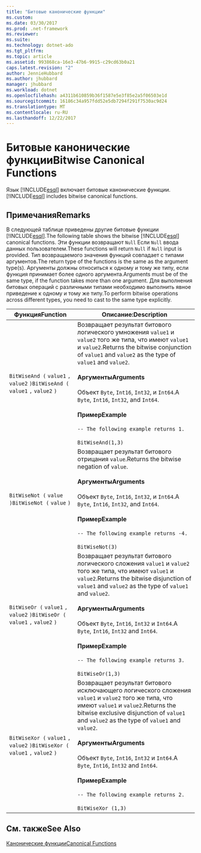 ```yaml
---
title: "Битовые канонические функции"
ms.custom: 
ms.date: 03/30/2017
ms.prod: .net-framework
ms.reviewer: 
ms.suite: 
ms.technology: dotnet-ado
ms.tgt_pltfrm: 
ms.topic: article
ms.assetid: 993868ca-16e3-47b6-9915-c29cd63b0a21
caps.latest.revision: "2"
author: JennieHubbard
ms.author: jhubbard
manager: jhubbard
ms.workload: dotnet
ms.openlocfilehash: a4311b610859b36f1587e5e3f85e2a5f06503e1d
ms.sourcegitcommit: 16186c34a957fdd52e5db7294f291f7530ac9d24
ms.translationtype: MT
ms.contentlocale: ru-RU
ms.lasthandoff: 12/22/2017
---
```

# <a name="bitwise-canonical-functions"></a><span data-ttu-id="c1a4b-102">Битовые канонические функции</span><span class="sxs-lookup"><span data-stu-id="c1a4b-102">Bitwise Canonical Functions</span></span>
<span data-ttu-id="c1a4b-103">Язык [!INCLUDE[esql](../../../../../../includes/esql-md.md)] включает битовые канонические функции.</span><span class="sxs-lookup"><span data-stu-id="c1a4b-103">[!INCLUDE[esql](../../../../../../includes/esql-md.md)] includes bitwise canonical functions.</span></span>  
  
## <a name="remarks"></a><span data-ttu-id="c1a4b-104">Примечания</span><span class="sxs-lookup"><span data-stu-id="c1a4b-104">Remarks</span></span>  
 <span data-ttu-id="c1a4b-105">В следующей таблице приведены другие битовые функции [!INCLUDE[esql](../../../../../../includes/esql-md.md)].</span><span class="sxs-lookup"><span data-stu-id="c1a4b-105">The following table shows the bitwise [!INCLUDE[esql](../../../../../../includes/esql-md.md)] canonical functions.</span></span> <span data-ttu-id="c1a4b-106">Эти функции возвращают `Null` Если `Null` ввода данных пользователем.</span><span class="sxs-lookup"><span data-stu-id="c1a4b-106">These functions will return `Null` if `Null` input is provided.</span></span> <span data-ttu-id="c1a4b-107">Тип возвращаемого значения функций совпадает с типами аргументов.</span><span class="sxs-lookup"><span data-stu-id="c1a4b-107">The return type of the functions is the same as the argument type(s).</span></span> <span data-ttu-id="c1a4b-108">Аргументы должны относиться к одному и тому же типу, если функция принимает более одного аргумента.</span><span class="sxs-lookup"><span data-stu-id="c1a4b-108">Arguments must be of the same type, if the function takes more than one argument.</span></span> <span data-ttu-id="c1a4b-109">Для выполнения битовых операций с различными типами необходимо выполнить явное приведение к одному и тому же типу.</span><span class="sxs-lookup"><span data-stu-id="c1a4b-109">To perform bitwise operations across different types, you need to cast to the same type explicitly.</span></span>  
  
|<span data-ttu-id="c1a4b-110">Функция</span><span class="sxs-lookup"><span data-stu-id="c1a4b-110">Function</span></span>|<span data-ttu-id="c1a4b-111">Описание:</span><span class="sxs-lookup"><span data-stu-id="c1a4b-111">Description</span></span>|  
|--------------|-----------------|  
|<span data-ttu-id="c1a4b-112">`BitWiseAnd (` `value1` `,`  `value2` `)`</span><span class="sxs-lookup"><span data-stu-id="c1a4b-112">`BitWiseAnd (` `value1` `,`  `value2` `)`</span></span>|<span data-ttu-id="c1a4b-113">Возвращает результат битового логического умножения `value1` и `value2` того же типа, что имеют `value1` и `value2`.</span><span class="sxs-lookup"><span data-stu-id="c1a4b-113">Returns the bitwise conjunction of `value1` and `value2` as the type of `value1` and `value2`.</span></span><br /><br /> <span data-ttu-id="c1a4b-114">**Аргументы**</span><span class="sxs-lookup"><span data-stu-id="c1a4b-114">**Arguments**</span></span><br /><br /> <span data-ttu-id="c1a4b-115">Объект `Byte`, `Int16`, `Int32`, и `Int64`.</span><span class="sxs-lookup"><span data-stu-id="c1a4b-115">A `Byte`, `Int16`, `Int32`, and `Int64`.</span></span><br /><br /> <span data-ttu-id="c1a4b-116">**Пример**</span><span class="sxs-lookup"><span data-stu-id="c1a4b-116">**Example**</span></span><br /><br /> `-- The following example returns 1.`<br /><br /> `BitWiseAnd(1,3)`|  
|<span data-ttu-id="c1a4b-117">`BitWiseNot (` `value` `)`</span><span class="sxs-lookup"><span data-stu-id="c1a4b-117">`BitWiseNot (` `value` `)`</span></span>|<span data-ttu-id="c1a4b-118">Возвращает результат битового отрицания `value`.</span><span class="sxs-lookup"><span data-stu-id="c1a4b-118">Returns the bitwise negation of `value`.</span></span><br /><br /> <span data-ttu-id="c1a4b-119">**Аргументы**</span><span class="sxs-lookup"><span data-stu-id="c1a4b-119">**Arguments**</span></span><br /><br /> <span data-ttu-id="c1a4b-120">Объект `Byte`, `Int16`, `Int32`, и `Int64`.</span><span class="sxs-lookup"><span data-stu-id="c1a4b-120">A `Byte`, `Int16`, `Int32`, and `Int64`.</span></span><br /><br /> <span data-ttu-id="c1a4b-121">**Пример**</span><span class="sxs-lookup"><span data-stu-id="c1a4b-121">**Example**</span></span><br /><br /> `-- The following example returns -4.`<br /><br /> `BitWiseNot(3)`|  
|<span data-ttu-id="c1a4b-122">`BitWiseOr (` `value1` `,`  `value2` `)`</span><span class="sxs-lookup"><span data-stu-id="c1a4b-122">`BitWiseOr (` `value1` `,`  `value2` `)`</span></span>|<span data-ttu-id="c1a4b-123">Возвращает результат битового логического сложения `value1` и `value2` того же типа, что имеют `value1` и `value2`.</span><span class="sxs-lookup"><span data-stu-id="c1a4b-123">Returns the bitwise disjunction of `value1` and `value2` as the type of `value1` and `value2`.</span></span><br /><br /> <span data-ttu-id="c1a4b-124">**Аргументы**</span><span class="sxs-lookup"><span data-stu-id="c1a4b-124">**Arguments**</span></span><br /><br /> <span data-ttu-id="c1a4b-125">Объект `Byte`, `Int16`, `Int32` и `Int64`.</span><span class="sxs-lookup"><span data-stu-id="c1a4b-125">A `Byte`, `Int16`, `Int32` and `Int64`.</span></span><br /><br /> <span data-ttu-id="c1a4b-126">**Пример**</span><span class="sxs-lookup"><span data-stu-id="c1a4b-126">**Example**</span></span><br /><br /> `-- The following example returns 3.`<br /><br /> `BitWiseOr(1,3)`|  
|<span data-ttu-id="c1a4b-127">`BitWiseXor (` `value1` `,`  `value2` `)`</span><span class="sxs-lookup"><span data-stu-id="c1a4b-127">`BitWiseXor (` `value1` `,`  `value2` `)`</span></span>|<span data-ttu-id="c1a4b-128">Возвращает результат битового исключающего логического сложения `value1` и `value2` того же типа, что имеют `value1` и `value2`.</span><span class="sxs-lookup"><span data-stu-id="c1a4b-128">Returns the bitwise exclusive disjunction of `value1` and `value2` as the type of `value1` and `value2`.</span></span><br /><br /> <span data-ttu-id="c1a4b-129">**Аргументы**</span><span class="sxs-lookup"><span data-stu-id="c1a4b-129">**Arguments**</span></span><br /><br /> <span data-ttu-id="c1a4b-130">Объект `Byte`, `Int16`, `Int32` и `Int64`.</span><span class="sxs-lookup"><span data-stu-id="c1a4b-130">A `Byte`, `Int16`, `Int32` and `Int64`.</span></span><br /><br /> <span data-ttu-id="c1a4b-131">**Пример**</span><span class="sxs-lookup"><span data-stu-id="c1a4b-131">**Example**</span></span><br /><br /> `-- The following example returns 2.`<br /><br /> `BitWiseXor (1,3)`|  
  
## <a name="see-also"></a><span data-ttu-id="c1a4b-132">См. также</span><span class="sxs-lookup"><span data-stu-id="c1a4b-132">See Also</span></span>  
 [<span data-ttu-id="c1a4b-133">Канонические функции</span><span class="sxs-lookup"><span data-stu-id="c1a4b-133">Canonical Functions</span></span>](../../../../../../docs/framework/data/adonet/ef/language-reference/canonical-functions.md)
